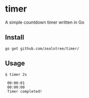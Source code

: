 # timer
A simple countdown timer written in Go

## Install

```go get github.com/zealotree/timer/```

## Usage

```$ timer 2s ```

```
 00:00:01
 00:00:00
 Timer completed! 

```
